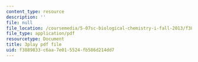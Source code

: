```yaml
---
content_type: resource
description: ''
file: null
file_location: /coursemedia/5-07sc-biological-chemistry-i-fall-2013/f3889833c6aa7e015524fb586d214dd7_GrrEdi84cV4.pdf
file_type: application/pdf
resourcetype: Document
title: 3play pdf file
uid: f3889833-c6aa-7e01-5524-fb586d214dd7
---
```


